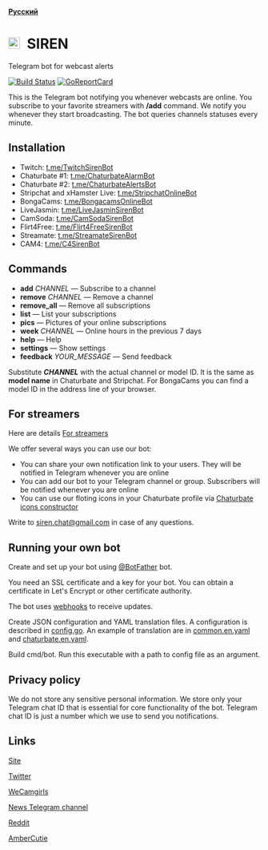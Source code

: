 __[Русский](README-ru.md)__

<img src="https://xiren.ams3.digitaloceanspaces.com/icons/siren-dia.svg" height="23">&ensp;SIREN
================================================================================================
Telegram bot for webcast alerts

[![Build Status](https://travis-ci.org/bcmk/siren.png)](https://travis-ci.org/bcmk/siren)
[![GoReportCard](https://goreportcard.com/badge/bcmk/siren)](https://goreportcard.com/report/bcmk/siren)

This is the Telegram bot notifying you whenever webcasts are online.
You subscribe to your favorite streamers with __/add__ command.
We notify you whenever they start broadcasting.
The bot queries channels statuses every minute.

Installation
------------

* Twitch: [t.me/TwitchSirenBot](https://t.me/TwitchSirenBot)
* Chaturbate #1: [t.me/ChaturbateAlarmBot](https://t.me/ChaturbateAlarmBot)
* Chaturbate #2: [t.me/ChaturbateAlertsBot](https://t.me/ChaturbateAlertsBot)
* Stripchat and xHamster Live: [t.me/StripchatOnlineBot](https://t.me/StripchatOnlineBot)
* BongaCams: [t.me/BongacamsOnlineBot](https://t.me/BongacamsOnlineBot)
* LiveJasmin: [t.me/LiveJasminSirenBot](https://t.me/LiveJasminSirenBot)
* CamSoda: [t.me/CamSodaSirenBot](https://t.me/CamSodaSirenBot)
* Flirt4Free: [t.me/Flirt4FreeSirenBot](https://t.me/Flirt4FreeSirenBot)
* Streamate: [t.me/StreamateSirenBot](https://t.me/StreamateSirenBot)
* CAM4: [t.me/C4SirenBot](https://t.me/C4SirenBot)

Commands
--------

* __add__ _CHANNEL_ — Subscribe to a channel
* __remove__ _CHANNEL_ — Remove a channel
* __remove_all__ — Remove all subscriptions
* __list__ — List your subscriptions
* __pics__ — Pictures of your online subscriptions
* __week__ _CHANNEL_ — Online hours in the previous 7 days
* __help__ — Help
* __settings__ — Show settings
* __feedback__ _YOUR_MESSAGE_ — Send feedback

Substitute ___CHANNEL___ with the actual channel or model ID.
It is the same as __model name__ in Chaturbate and Stripchat.
For BongaCams you can find a model ID in the address line of your browser.

For streamers
-------------

Here are details [For streamers](https://siren.chat/streamer)

We offer several ways you can use our bot:

* You can share your own notification link to your users. They will be notified in Telegram whenever you are online
* You can add our bot to your Telegram channel or group. Subscribers will be notified whenever you are online
* You can use our floting icons in your Chaturbate profile via [Chaturbate icons constructor](https://siren.chat/chic)

Write to siren.chat@gmail.com in case of any questions.

Running your own bot
--------------------

Create and set up your bot using [@BotFather](https://telegram.me/BotFather) bot.

You need an SSL certificate and a key for your bot.
You can obtain a certificate in Let's Encrypt or other certificate authority.

The bot uses [webhooks](https://core.telegram.org/bots/webhooks) to receive updates.

Create JSON configuration and YAML translation files.
A configuration is described in [config.go](https://github.com/bcmk/siren/tree/master/cmd/bot/config.go).
An example of translation are in [common.en.yaml](https://github.com/bcmk/siren/tree/master/res/translations/common.en.yaml) and [chaturbate.en.yaml](https://github.com/bcmk/siren/tree/master/res/translations/chaturbate.en.yaml).

Build cmd/bot. Run this executable with a path to config file as an argument.

Privacy policy
--------------

We do not store any sensitive personal information.
We store only your Telegram chat ID that is essential for core functionality of the bot.
Telegram chat ID is just a number which we use to send you notifications.

Links
-----

[Site](https://siren.chat)

[Twitter](https://twitter.com/siren_tlg)

[WeCamgirls](https://www.wecamgirls.com/users/sirenbot)

[News Telegram channel](https://t.me/siren_telegram_bot)

[Reddit](https://www.reddit.com/user/siren_tlg)

[AmberCutie](https://www.ambercutie.com/forums/members/siren.53143/)
